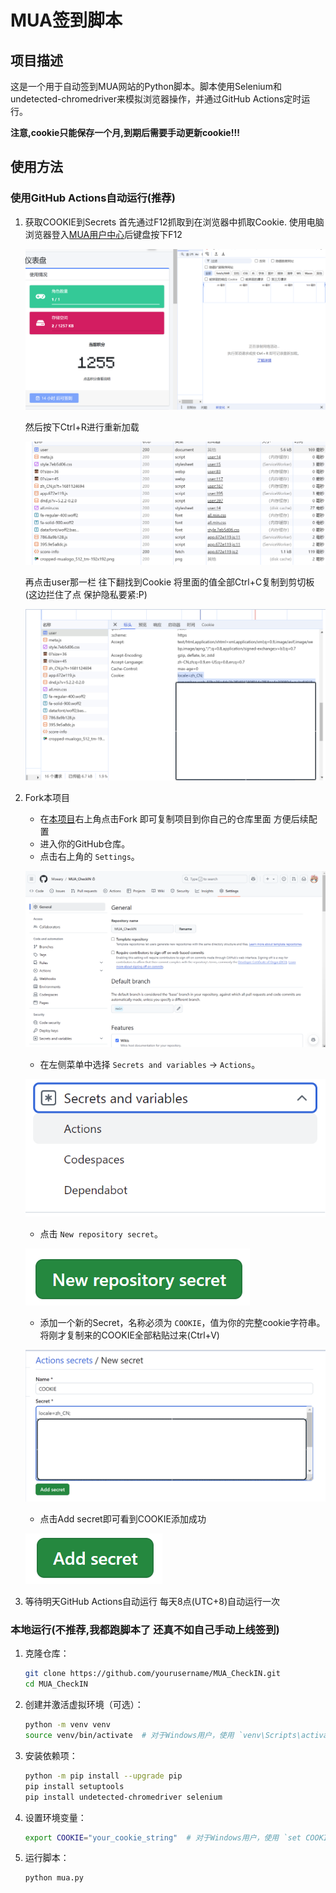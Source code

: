 # MUA签到脚本

## 项目描述

这是一个用于自动签到MUA网站的Python脚本。脚本使用Selenium和undetected-chromedriver来模拟浏览器操作，并通过GitHub Actions定时运行。

**注意,cookie只能保存一个月,到期后需要手动更新cookie!!!**

## 使用方法


### 使用GitHub Actions自动运行(推荐)

1. 获取COOKIE到Secrets
    首先通过F12抓取到在浏览器中抓取Cookie.
    使用电脑浏览器登入[MUA用户中心](https://skin.mualliance.ltd/user)后键盘按下F12
    
    ![](https://raw.githubusercontent.com/Moeary/pic_bed/main/img/202410150933709.png)
    
    然后按下Ctrl+R进行重新加载

    ![](https://raw.githubusercontent.com/Moeary/pic_bed/main/img/202410150934552.png)

    再点击user那一栏 往下翻找到Cookie 将里面的值全部Ctrl+C复制到剪切板(这边拦住了点 保护隐私要紧:P)

    ![](https://raw.githubusercontent.com/Moeary/pic_bed/main/img/202410150946824.png)

2. Fork本项目
    - 在[本项目](https://github.com/Moeary/MUA_CheckIN)右上角点击Fork 即可复制项目到你自己的仓库里面 方便后续配置
    - 进入你的GitHub仓库。
    - 点击右上角的 `Settings`。

    ![](https://raw.githubusercontent.com/Moeary/pic_bed/main/img/202410150939010.png)

    - 在左侧菜单中选择 `Secrets and variables` -> `Actions`。

    ![](https://raw.githubusercontent.com/Moeary/pic_bed/main/img/202410150939581.png)

    - 点击 `New repository secret`。

    ![](https://raw.githubusercontent.com/Moeary/pic_bed/main/img/202410150940085.png)

    - 添加一个新的Secret，名称必须为 `COOKIE`，值为你的完整cookie字符串。将刚才复制来的COOKIE全部粘贴过来(Ctrl+V)

    ![](https://raw.githubusercontent.com/Moeary/pic_bed/main/img/202410150942419.png)

    - 点击Add secret即可看到COOKIE添加成功

    ![](https://raw.githubusercontent.com/Moeary/pic_bed/main/img/202410150943470.png)


2. 等待明天GitHub Actions自动运行 每天8点(UTC+8)自动运行一次


### 本地运行(不推荐,我都跑脚本了 还真不如自己手动上线签到)

1. 克隆仓库：
    ```sh
    git clone https://github.com/yourusername/MUA_CheckIN.git
    cd MUA_CheckIN
    ```

2. 创建并激活虚拟环境（可选）：
    ```sh
    python -m venv venv
    source venv/bin/activate  # 对于Windows用户，使用 `venv\Scripts\activate`
    ```

3. 安装依赖项：
    ```sh
    python -m pip install --upgrade pip
    pip install setuptools
    pip install undetected-chromedriver selenium
    ```

4. 设置环境变量：
    ```sh
    export COOKIE="your_cookie_string"  # 对于Windows用户，使用 `set COOKIE=your_cookie_string`
    ```

5. 运行脚本：
    ```sh
    python mua.py
    ```